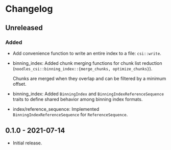 # Changelog

## Unreleased

### Added

  * Add convenience function to write an entire index to a file: `csi::write`.

  * binning_index: Added chunk merging functions for chunk list reduction
    (`noodles_csi::binning_index::{merge_chunks, optimize_chunks}`).

    Chunks are merged when they overlap and can be filtered by a minimum
    offset.

  * binning_index: Added `BinningIndex` and `BinningIndexReferenceSequence`
    traits to define shared behavior among binning index formats.

  * index/reference_sequence: Implemented `BinningIndexReferenceSequence` for
    `ReferenceSequence`.

## 0.1.0 - 2021-07-14

  * Initial release.
